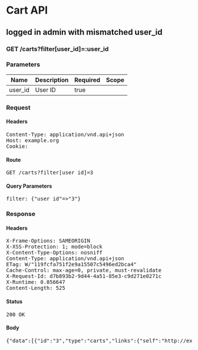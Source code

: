 # Cart API

## logged in admin with mismatched user_id

### GET /carts?filter[user_id]=:user_id

### Parameters

| Name | Description | Required | Scope |
|------|-------------|----------|-------|
| user_id | User ID | true |  |

### Request

#### Headers

<pre>Content-Type: application/vnd.api+json
Host: example.org
Cookie: </pre>

#### Route

<pre>GET /carts?filter[user_id]=3</pre>

#### Query Parameters

<pre>filter: {&quot;user_id&quot;=&gt;&quot;3&quot;}</pre>

### Response

#### Headers

<pre>X-Frame-Options: SAMEORIGIN
X-XSS-Protection: 1; mode=block
X-Content-Type-Options: nosniff
Content-Type: application/vnd.api+json
ETag: W/&quot;119fcfa751f2e9a15507c5496ed2bca4&quot;
Cache-Control: max-age=0, private, must-revalidate
X-Request-Id: d7b893b2-9d44-4a51-85e3-c9d271e0271c
X-Runtime: 0.056647
Content-Length: 525</pre>

#### Status

<pre>200 OK</pre>

#### Body

<pre>{"data":[{"id":"3","type":"carts","links":{"self":"http://example.org/carts/3"},"attributes":{"user_id":3,"purchased_at":null,"created_at":"2018-05-14T06:13:02.068Z","updated_at":"2018-05-14T06:13:02.068Z","origin":null},"relationships":{"line_items":{"links":{"self":"http://example.org/carts/3/relationships/line_items","related":"http://example.org/carts/3/line_items"}},"cart_purchases":{"links":{"self":"http://example.org/carts/3/relationships/cart_purchases","related":"http://example.org/carts/3/cart_purchases"}}}}]}</pre>
